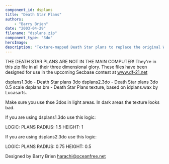 ```yaml
---
component_id: dsplans
title: "Death Star Plans"
authors: 
    - "Barry Brien"
date: "2003-04-29"
filename: "dsplans.zip"
component_type: "3do"
heroImage: 
description: "Texture-mapped Death Star plans to replace the original WAX."
---
```


THE DEATH STAR PLANS ARE NOT IN THE MAIN COMPUTER!
They're in this zip file in all their three dimensional glory.
These files have been designed for use in the upcoming Secbase contest at www.df-21.net 


dsplans1.3do - Death Star plans 3do
dsplans2.3do - Death Star plans 3do 0.5 scale
dsplans.bm - Death Star Plans texture, based on idplans.wax by Lucasarts.

Make sure you use thse 3dos in light areas. In dark areas the texture looks bad.

If you are using dsplans1.3do use this logic:
 
LOGIC:     PLANS
RADIUS: 1.5
HEIGHT: 1

If you are using dsplans2.3do use this logic:
 
LOGIC:     PLANS
RADIUS: 0.75
HEIGHT: 0.5


Designed by Barry Brien harachi@oceanfree.net
